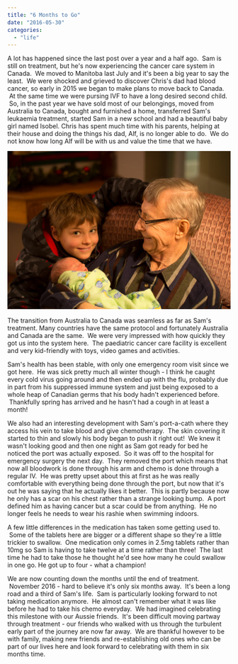 ```yaml
---
title: "6 Months to Go"
date: "2016-05-30"
categories: 
  - "life"
---
```


A lot has happened since the last post over a year and a half ago.  Sam is still on treatment, but he's now experiencing the cancer care system in Canada.  We moved to Manitoba last July and it's been a big year to say the least.  We were shocked and grieved to discover Chris's dad had blood cancer, so early in 2015 we began to make plans to move back to Canada.  At the same time we were pursing IVF to have a long desired second child.  So, in the past year we have sold most of our belongings, moved from Australia to Canada, bought and furnished a home, transferred Sam's leukaemia treatment, started Sam in a new school and had a beautiful baby girl named Isobel. Chris has spent much time with his parents, helping at their house and doing the things his dad, Alf, is no longer able to do.  We do not know how long Alf will be with us and value the time that we have.

![Grandpa and grandkids-0001](images/Grandpa-and-grandkids-0001-600x425.jpg)

The transition from Australia to Canada was seamless as far as Sam's treatment. Many countries have the same protocol and fortunately Australia and Canada are the same.  We were very impressed with how quickly they got us into the system here.  The paediatric cancer care facility is excellent and very kid-friendly with toys, video games and activities.

Sam's health has been stable, with only one emergency room visit since we got here.  He was sick pretty much all winter though - I think he caught every cold virus going around and then ended up with the flu, probably due in part from his suppressed immune system and just being exposed to a whole heap of Canadian germs that his body hadn't experienced before.  Thankfully spring has arrived and he hasn't had a cough in at least a month!

We also had an interesting development with Sam's port-a-cath where they access his vein to take blood and give chemotherapy.  The skin covering it started to thin and slowly his body began to push it right out!  We knew it wasn't looking good and then one night as Sam got ready for bed he noticed the port was actually exposed.  So it was off to the hospital for emergency surgery the next day.  They removed the port which means that now all bloodwork is done through his arm and chemo is done through a regular IV.  He was pretty upset about this at first as he was really comfortable with everything being done through the port, but now that it's out he was saying that he actually likes it better.  This is partly because now he only has a scar on his chest rather than a strange looking bump.  A port defined him as having cancer but a scar could be from anything.  He no longer feels he needs to wear his rashie when swimming indoors.

A few little differences in the medication has taken some getting used to.  Some of the tablets here are bigger or a different shape so they're a little trickier to swallow.  One medication only comes in 2.5mg tablets rather than 10mg so Sam is having to take twelve at a time rather than three!  The last time he had to take those he thought he'd see how many he could swallow in one go. He got up to four - what a champion!

We are now counting down the months until the end of treatment.  November 2016 - hard to believe it's only six months away.  It's been a long road and a third of Sam's life.  Sam is particularly looking forward to not taking medication anymore.  He almost can't remember what it was like before he had to take his chemo everyday.  We had imagined celebrating this milestone with our Aussie friends.  It's been difficult moving partway through treatment - our friends who walked with us through the turbulent early part of the journey are now far away.  We are thankful however to be with family, making new friends and re-establishing old ones who can be part of our lives here and look forward to celebrating with them in six months time.
